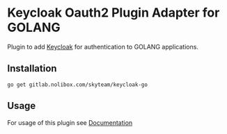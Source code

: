 # Keycloak Oauth2 Plugin Adapter for GOLANG
Plugin to add [Keycloak](http://www.keycloak.org/) for authentication to GOLANG applications.

## Installation
```
go get gitlab.nolibox.com/skyteam/keycloak-go
```

## Usage
For usage of this plugin see [Documentation](./USAGE.md)
